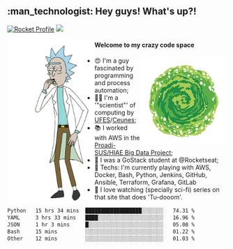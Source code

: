 
<h2> :man_technologist: Hey guys! What's up?!</h2>
                                                                         
[![Rocket Profile](https://img.shields.io/static/v1?label=Rocketseat&message=Profile&colorA=purple&color=black&logo=Rocket&logoColor=white)](https://app.rocketseat.com.br/me/elyabe)
<a href="https://www.linkedin.com/in/elyabe/"><img src="https://img.shields.io/badge/LinkedIn-informational?logo=linkedin"/></a>

<img align='left' src="https://raw.githubusercontent.com/Elyabe/Elyabe/master/images/rick-dancing.gif" width='200'>

                       
#### Welcome to my crazy code space 
<img align='right' src="https://raw.githubusercontent.com/Elyabe/elyabe/master/images/portal-3.gif" width='200'>

- :heart_eyes: I'm a guy fascinated by programming and process automation; 
- :office_worker: I'm a '"scientist"' of computing by [UFES](http://ufes.br)/[Ceunes](http://ceunes.ufes.br);
- :books: I worked with AWS in the [Proadi-SUS/HIAE Big Data Project](https://www.einstein.br/responsabilidade-social/atuacao-com-o-ministerio-da-saude/proadi-sus);
- :rocket: I was a GoStack student at @Rocketseat;
- :green_heart: Techs: I'm currently playing with AWS, Docker, Bash, Python, Jenkins, GitHub, Ansible, Terraform, Grafana, GitLab
- :movie_camera: I love watching (specially sci-fi) series on that site that does 'Tu-dooom'.

<!--START_SECTION:waka-->
```text
Python   15 hrs 34 mins  ██████████████████░░░░░░░   74.31 % 
YAML     3 hrs 33 mins   ████░░░░░░░░░░░░░░░░░░░░░   16.96 % 
JSON     1 hr 3 mins     █░░░░░░░░░░░░░░░░░░░░░░░░   05.08 % 
Bash     15 mins         ░░░░░░░░░░░░░░░░░░░░░░░░░   01.22 % 
Other    12 mins         ░░░░░░░░░░░░░░░░░░░░░░░░░   01.03 %
```
<!--END_SECTION:waka-->
